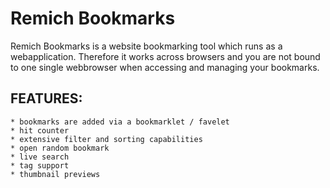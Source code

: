# Remich Bookmarks

Remich Bookmarks is a website bookmarking tool which runs as a webapplication. Therefore it works across browsers and you are not bound to one single webbrowser when accessing and managing your bookmarks.

## FEATURES:
	* bookmarks are added via a bookmarklet / favelet
	* hit counter
	* extensive filter and sorting capabilities
	* open random bookmark
	* live search
	* tag support
	* thumbnail previews